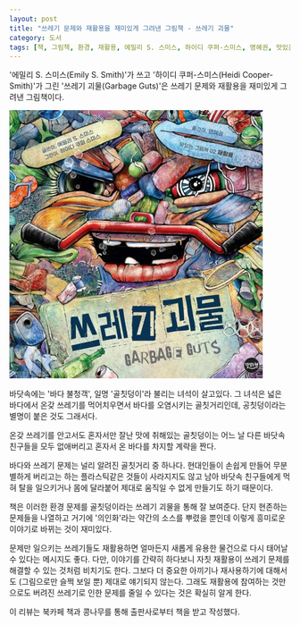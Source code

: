 ```yaml
---
layout: post
title: "쓰레기 문제와 재활용을 재미있게 그려낸 그림책 - 쓰레기 괴물"
category: 도서
tags: [책, 그림책, 환경, 재활용, 에밀리 S. 스미스, 하이디 쿠퍼-스미스, 명혜권, 맛있는책, 북카페 책과 콩나무, 서평]
---
```


'에밀리 S. 스미스(Emily S. Smith)'가 쓰고
'하이디 쿠퍼-스미스(Heidi Cooper-Smith)'가 그린
'쓰레기 괴물(Garbage Guts)'은
쓰레기 문제와 재활용을 재미있게 그려낸 그림책이다.

![표지](/images/garbage-guts-picture-book-h480.jpg)

바닷속에는 '바다 불청객', 일명 '골칫덩이'라 불리는 녀석이 살고있다.
그 녀석은 넓은 바다에서 온갖 쓰레기를 먹어치우면서 바다를 오염시키는 골칫거리인데,
공칫덩이라는 별명이 붙은 것도 그래서다.

온갖 쓰레기를 안고서도 혼자서만 잘난 맛에 취해있는 골칫덩이는
어느 날 다른 바닷속 친구들을 모두 없애버리고
혼자서 온 바다를 차지할 계략을 짠다.

바다와 쓰레기 문제는 널리 알려진 골칫거리 중 하나다.
현대인들이 손쉽게 만들어 무분별하게 버리고는 하는 플라스틱같은 것들이
사라지지도 않고 남아 바닷속 친구들에게 먹혀 탈을 일으키거나
몸에 달라붙어 제대로 움직일 수 없게 만들기도 하기 때문이다.

책은 이러한 환경 문제를 골칫덩이라는 쓰레기 괴물을 통해 잘 보여준다.
단지 현존하는 문제들을 나열하고 거기에 '의인화'라는 약간의 소스를 뿌렸을 뿐인데
이렇게 흥미로운 이야기로 바뀌는 것이 재미있다.

문제만 일으키는 쓰레기들도 재활용하면 얼마든지 새롭게 유용한 물건으로 다시 태어날 수 있다는 메시지도 좋다.
다만, 이야기를 간략히 하다보니 자칫 재활용이 쓰레기 문제를 해결할 수 있는 것처럼 비치기도 한다.
그보다 더 중요한 아끼기나 재사용하기에 대해서도 (그림으로만 슬쩍 보일 뿐) 제대로 얘기되지 않는다.
그래도 재활용에 참여하는 것만으로도 버려진 쓰레기로 인한 문제를 줄일 수 있다는 것은 확실히 알게 한다.



<div class="im im-info">
이 리뷰는 북카페 책과 콩나무를 통해 출판사로부터 책을 받고 작성했다.
</div>
